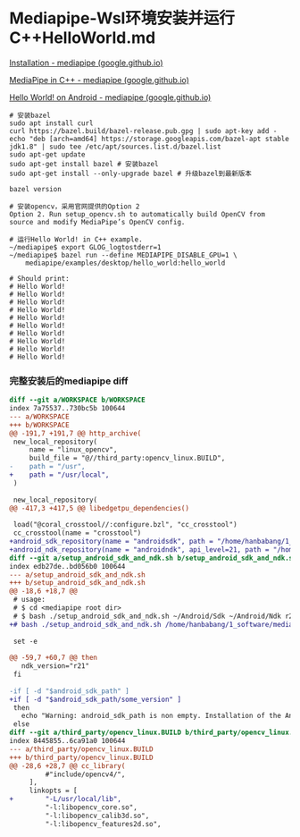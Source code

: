 # Mediapipe-Wsl环境安装并运行C++HelloWorld.md

[Installation - mediapipe (google.github.io)](https://google.github.io/mediapipe/getting_started/install.html#installing-on-windows)

[MediaPipe in C++ - mediapipe (google.github.io)](https://google.github.io/mediapipe/getting_started/cpp.html)

[Hello World! on Android - mediapipe (google.github.io)](https://google.github.io/mediapipe/getting_started/hello_world_android.html)

```shell
# 安装bazel
sudo apt install curl
curl https://bazel.build/bazel-release.pub.gpg | sudo apt-key add -
echo "deb [arch=amd64] https://storage.googleapis.com/bazel-apt stable jdk1.8" | sudo tee /etc/apt/sources.list.d/bazel.list
sudo apt-get update 
sudo apt-get install bazel # 安装bazel
sudo apt-get install --only-upgrade bazel # 升级bazel到最新版本

bazel version

# 安装opencv，采用官网提供的Option 2
Option 2. Run setup_opencv.sh to automatically build OpenCV from source and modify MediaPipe’s OpenCV config.

# 运行Hello World! in C++ example.
~/mediapipe$ export GLOG_logtostderr=1
~/mediapipe$ bazel run --define MEDIAPIPE_DISABLE_GPU=1 \
    mediapipe/examples/desktop/hello_world:hello_world

# Should print:
# Hello World!
# Hello World!
# Hello World!
# Hello World!
# Hello World!
# Hello World!
# Hello World!
# Hello World!
# Hello World!
# Hello World!
```


### 完整安装后的mediapipe diff

```diff
diff --git a/WORKSPACE b/WORKSPACE
index 7a75537..730bc5b 100644
--- a/WORKSPACE
+++ b/WORKSPACE
@@ -191,7 +191,7 @@ http_archive(
 new_local_repository(
     name = "linux_opencv",
     build_file = "@//third_party:opencv_linux.BUILD",
-    path = "/usr",
+    path = "/usr/local",
 )
 
 new_local_repository(
@@ -417,3 +417,5 @@ libedgetpu_dependencies()
 
 load("@coral_crosstool//:configure.bzl", "cc_crosstool")
 cc_crosstool(name = "crosstool")
+android_sdk_repository(name = "androidsdk", path = "/home/hanbabang/1_software/mediapipe_tools/Sdk")
+android_ndk_repository(name = "androidndk", api_level=21, path = "/home/hanbabang/1_software/mediapipe_tools/Ndk/android-ndk-r21")
diff --git a/setup_android_sdk_and_ndk.sh b/setup_android_sdk_and_ndk.sh
index edb27de..bd056b0 100644
--- a/setup_android_sdk_and_ndk.sh
+++ b/setup_android_sdk_and_ndk.sh
@@ -18,6 +18,7 @@
 # usage:
 # $ cd <mediapipe root dir>
 # $ bash ./setup_android_sdk_and_ndk.sh ~/Android/Sdk ~/Android/Ndk r21 [--accept-licenses]
+# bash ./setup_android_sdk_and_ndk.sh /home/hanbabang/1_software/mediapipe_tools/Sdk /home/hanbabang/1_software/mediapipe_tools/Ndk
 
 set -e
 
@@ -59,7 +60,7 @@ then
   ndk_version="r21"
 fi
 
-if [ -d "$android_sdk_path" ]
+if [ -d "$android_sdk_path/some_version" ]
 then
   echo "Warning: android_sdk_path is non empty. Installation of the Android SDK will be skipped."
 else
diff --git a/third_party/opencv_linux.BUILD b/third_party/opencv_linux.BUILD
index 8445855..6ca91a0 100644
--- a/third_party/opencv_linux.BUILD
+++ b/third_party/opencv_linux.BUILD
@@ -28,6 +28,7 @@ cc_library(
         #"include/opencv4/",
     ],
     linkopts = [
+        "-L/usr/local/lib",
         "-l:libopencv_core.so",
         "-l:libopencv_calib3d.so",
         "-l:libopencv_features2d.so",
```





